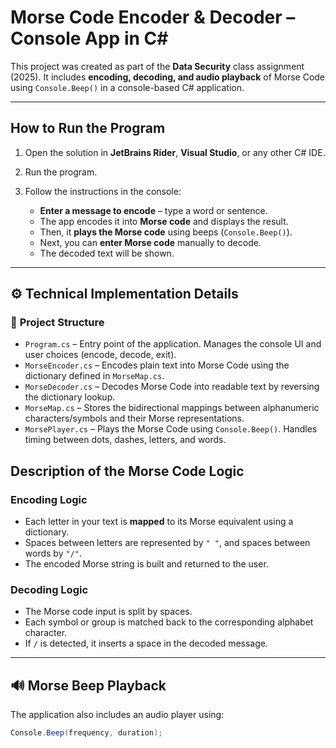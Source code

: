 #  Morse Code Encoder & Decoder – Console App in C#

This project was created as part of the **Data Security** class assignment (2025). It includes **encoding, decoding, and audio playback** of Morse Code using `Console.Beep()` in a console-based C# application.

---

##  **How to Run the Program**

1. Open the solution in **JetBrains Rider**, **Visual Studio**, or any other C# IDE.
2. Run the program.
3. Follow the instructions in the console:

   -  **Enter a message to encode** – type a word or sentence.
   -  The app encodes it into **Morse code** and displays the result.
   -  Then, it **plays the Morse code** using beeps (`Console.Beep()`).
   -  Next, you can **enter Morse code** manually to decode.
   -  The decoded text will be shown.

---
## ⚙️ **Technical Implementation Details**

### 📁 **Project Structure**

- `Program.cs` – Entry point of the application. Manages the console UI and user choices (encode, decode, exit).
- `MorseEncoder.cs` – Encodes plain text into Morse Code using the dictionary defined in `MorseMap.cs`.
- `MorseDecoder.cs` – Decodes Morse Code into readable text by reversing the dictionary lookup.
- `MorseMap.cs` – Stores the bidirectional mappings between alphanumeric characters/symbols and their Morse representations.
- `MorsePlayer.cs` – Plays the Morse Code using `Console.Beep()`. Handles timing between dots, dashes, letters, and words.


##  **Description of the Morse Code Logic**

###  **Encoding Logic**

- Each letter in your text is **mapped** to its Morse equivalent using a dictionary.
- Spaces between letters are represented by `" "`, and spaces between words by `"/"`.
- The encoded Morse string is built and returned to the user.

###  **Decoding Logic**

- The Morse code input is split by spaces.
- Each symbol or group is matched back to the corresponding alphabet character.
- If `/` is detected, it inserts a space in the decoded message.

---

## 🔊 **Morse Beep Playback**

The application also includes an audio player using:

```csharp
Console.Beep(frequency, duration);

